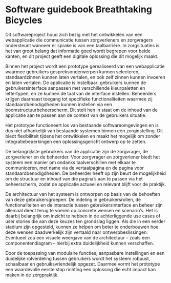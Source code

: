 # Software guidebook Breathtaking Bicycles

Dit softwareproject houd zich bezig met het ontwikkelen van een webapplicatie die communicatie tussen zorgverleners en zorgvragers ondersteunt wanneer er sprake is van een taalbarrière. In zorgsituaties is het van groot belang dat informatie goed wordt begrepen voor beide kanten, en dit project geeft een digitale oplossing die dit mogelijk maakt.

Binnen het project wordt een prototype gerealiseerd van een webapplicatie waarmee gebruikers gespreksonderwerpen kunnen selecteren, standaardzinnen kunnen laten vertalen, en ook zelf zinnen kunnen invoeren en laten vertalen. De applicatie is instelbaar: gebruikers kunnen de gebruikersinterface aanpassen met verschillende kleurpaletten en lettertypen, en ze kunnen de taal van de interface instellen. Beheerders krijgen daarnaast toegang tot specifieke functionaliteiten waarmee zij standaardbenodigdheden kunnen instellen via een boomstructuurbeheerscherm. Dit stelt hen in staat om de inhoud van de applicatie aan te passen aan de context van de gebruikers situatie.

Het prototype functioneert los van bestaande softwareomgevingen en is dus niet afhankelijk van bestaande systemen binnen een zorginstelling. Dit biedt flexibiliteit tijdens het ontwikkelen en maakt het mogelijk om zonder integratiebeperkingen een oplossingsgericht ontwerp op te zetten. 

De belangrijkste gebruikers van de applicatie zijn de zorgvrager, de zorgverlener en de beheerder. Voor zorgvrager en zorgverlener biedt het systeem een manier om ondanks taalverschillen met elkaar te communiceren, met name via de vertaalpagina en de pagina voor standaardbenodigdheden. De beheerder heeft op zijn beurt de mogelijkheid om de structuur en inhoud van die pagina’s aan te passen via het beheerscherm, zodat de applicatie actueel en relevant blijft voor de praktijk.

De architectuur van het systeem is ontworpen op basis van de behoeften van deze gebruikersgroepen. De indeling in gebruikersrollen, de functionaliteiten en de interactie tussen gebruikersinterface en beheer zijn allemaal direct terug te voeren op concrete wensen en scenario’s. Het is daarbij belangrijk om inzicht te hebben in de achterliggende use cases of user stories die aan deze keuzes ten grondslag liggen. Als die in een eerder stadium zijn opgesteld, kunnen ze helpen om beter te onderbouwen hoe deze wensen daadwerkelijk zijn vertaald naar ontwerpbeslissingen. Eventueel zou een visuele weergave van de architectuur – zoals een componentendiagram – hierbij extra duidelijkheid kunnen verschaffen.

Door de toepassing van modulaire functies, aanpasbare instellingen en een duidelijke rolverdeling tussen gebruikers wordt het systeem robuust, schaalbaar en gebruiksvriendelijk opgezet. Daarmee vormt het prototype een waardevolle eerste stap richting een oplossing die echt impact kan maken in de zorgpraktijk.

